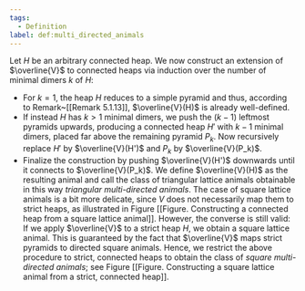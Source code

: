 ```yaml
---
tags:
  - Definition
label: def:multi_directed_animals
---
```

Let $H$ be an arbitrary connected heap. We now construct an extension of $\overline{V}$ to connected heaps via induction over the number of minimal dimers $k$ of $H$:
- For $k = 1$, the heap $H$ reduces to a simple pyramid and thus, according to Remark~[[Remark 5.1.13]], $\overline{V}(H)$ is already well-defined.
- If instead $H$ has $k > 1$ minimal dimers, we push the $(k-1)$ leftmost pyramids upwards, producing a connected heap $H'$ with $k-1$ minimal dimers, placed far above the remaining pyramid $P_k$. Now recursively replace $H'$ by $\overline{V}(H')$ and $P_k$ by $\overline{V}(P_k)$.
- Finalize the construction by pushing $\overline{V}(H')$ downwards until it connects to $\overline{V}(P_k)$.
We define $\overline{V}(H)$ as the resulting animal and call the class of triangular lattice animals obtainable in this way *triangular multi-directed animals*.
The case of square lattice animals is a bit more delicate, since $V$ does not necessarily map them to strict heaps, as illustrated in Figure [[Figure. Constructing a connected heap from a square lattice animal]]. However, the converse is still valid: If we apply $\overline{V}$ to a strict heap $H$, we obtain a square lattice animal. This is guaranteed by the fact that $\overline{V}$ maps strict pyramids to directed square animals. 
Hence, we restrict the above procedure to strict, connected heaps to obtain the class of *square multi-directed animals*; see Figure [[Figure. Constructing a square lattice animal from a strict, connected heap]].
